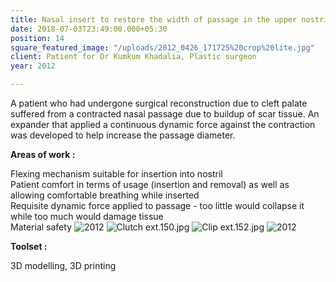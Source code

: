 ```yaml
---
title: Nasal insert to restore the width of passage in the upper nostril
date: 2018-07-03T23:49:00.000+05:30
position: 14
square_featured_image: "/uploads/2012_0426_171725%20crop%20lite.jpg"
client: Patient for Dr Kumkum Khadalia, Plastic surgeon
year: 2012

---
```

A patient who had undergone surgical reconstruction due to cleft palate suffered from a contracted nasal passage due to buildup of scar tissue. An expander that applied a continuous dynamic force against the contraction was developed to help increase the passage diameter.

**Areas of work :**

Flexing mechanism suitable for insertion into nostril   
Patient comfort in terms of usage (insertion and removal) as well as allowing comfortable breathing while inserted  
Requisite dynamic force applied to passage - too little would collapse it while too much would damage tissue  
Material safety ![2012](/uploads/2012_0428_162133%20edit2.jpg)
![Clutch ext.150.jpg](/uploads/Clutch%20ext.150.jpg)
![Clip ext.152.jpg](/uploads/Clip%20ext.152.jpg)
![2012](/uploads/2012_0426_171713%20crop%20lite.jpg)

**Toolset :**

3D modelling, 3D printing